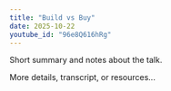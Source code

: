 ```yaml
---
title: "Build vs Buy"
date: 2025-10-22
youtube_id: "96e8Q616hRg"
---
```


Short summary and notes about the talk.

More details, transcript, or resources...
